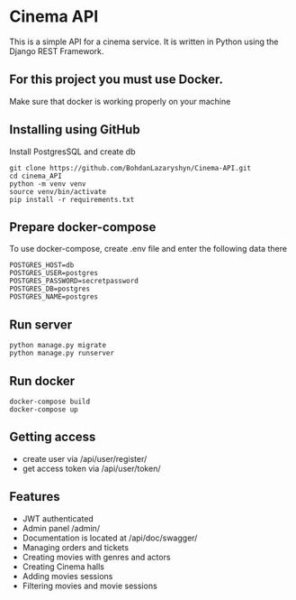 # Cinema API
This is a simple API for a cinema service. It is written in Python using the Django REST Framework.
## For this project you must use Docker.
Make sure that docker is working properly on your machine
## Installing using GitHub
Install PostgresSQL and create db
```
git clone https://github.com/BohdanLazaryshyn/Cinema-API.git
cd cinema_API
python -m venv venv
source venv/bin/activate
pip install -r requirements.txt
```
## Prepare docker-compose
To use docker-compose, create .env file and enter the following data there
```
POSTGRES_HOST=db
POSTGRES_USER=postgres
POSTGRES_PASSWORD=secretpassword
POSTGRES_DB=postgres
POSTGRES_NAME=postgres
```
## Run server
```
python manage.py migrate
python manage.py runserver
```
## Run docker
```
docker-compose build
docker-compose up
```
## Getting access
+ create user via /api/user/register/
+ get access token via /api/user/token/
## Features
+ JWT authenticated
+ Admin panel /admin/
+ Documentation is located at /api/doc/swagger/
+ Managing orders and tickets
+ Creating movies with genres and actors
+ Creating Cinema halls
+ Adding movies sessions
+ Filtering movies and movie sessions
